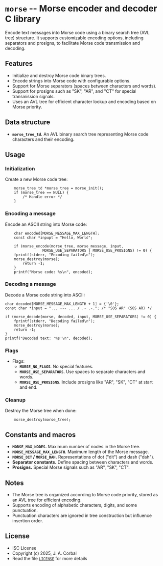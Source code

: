 # `morse` -- Morse encoder and decoder C library

Encode text messages into Morse code using a binary search tree (AVL
tree) structure.  It supports customizable encoding options, including
separators and prosigns, to facilitate Morse code transmission and
decoding.

## Features

  - Initialize and destroy Morse code binary trees.
  - Encode strings into Morse code with configurable options.
  - Support for Morse separators (spaces between characters and words).
  - Support for prosigns such as "SK", "AR", and "CT" for special
    transmission signals.
  - Uses an AVL tree for efficient character lookup and encoding based
    on Morse priority.

## Data structure

  - **`morse_tree_td`.**  An AVL binary search tree representing Morse
    code characters and their encoding.

## Usage

### Initialization

Create a new Morse code tree:

        morse_tree_td *morse_tree = morse_init();
        if (morse_tree == NULL) {
            /* Handle error */
        }

### Encoding a message

Encode an ASCII string into Morse code:

        char encoded[MORSE_MESSAGE_MAX_LENGTH];
        const char *inpupt = "Hello, World";

        if (morse_encode(morse_tree, morse_message, input,
                     MORSE_USE_SEPARATORS | MORSE_USE_PROSIGNS) != 0) {
        fprintf(stderr, "Encoding failed\n");
        morse_destroy(morse);
            return -1;
        }
        printf("Morse code: %s\n", encoded);

### Decoding a message

Decode a Morse code string into ASCII:

    char decoded[MORSE_MESSAGE_MAX_LENGTH + 1] = {'\0'};
    const char *input = "... --- ... / .- .-."; /* "SOS AR" (SOS AR) */

    if (morse_decode(morse, decoded, input, MORSE_USE_SEPARATORS) != 0) {
        fprintf(stderr, "Decoding failed\n");
        morse_destroy(morse);
        return -1;
    }
    printf("Decoded text: '%s'\n", decoded);

### Flags

- Flags:
  - **`MORSE_NO_FLAGS`**.  No special features.
  - **`MORSE_USE_SEPARATORS`**.  Use spaces to separate characters and
    words.
  - **`MORSE_USE_PROSIGNS`**.  Include prosigns like "AR", "SK", "CT" at
    start and end.

### Cleanup

Destroy the Morse tree when done:

        morse_destroy(morse_tree);

## Constants and macros

  - **`MORSE_MAX_NODES`.**  Maximum number of nodes in the Morse tree.
  - **`MORSE_MESSAGE_MAX_LENGTH`.**  Maximum length of the Morse
    message.
  - **`MORSE_DIT` / `MORSE_DAH`.**  Representations of dot ("dit") and
    dash ("dah").
  - **Separator constants.**  Define spacing between characters and
    words.
  - **Prosigns.** Special Morse signals such as "AR", "SK", "CT".

## Notes

  - The Morse tree is organized according to Morse code priority, stored
    as an AVL tree for efficient encoding.
  - Supports encoding of alphabetic characters, digits, and some
    punctuation.
  - Punctuation characters are ignored in tree construction but
    influence insertion order.

## License

  - ISC License
  - Copyright (c) 2025, J. A. Corbal
  - Read the file [`LICENSE`](LICENSE) for more details
